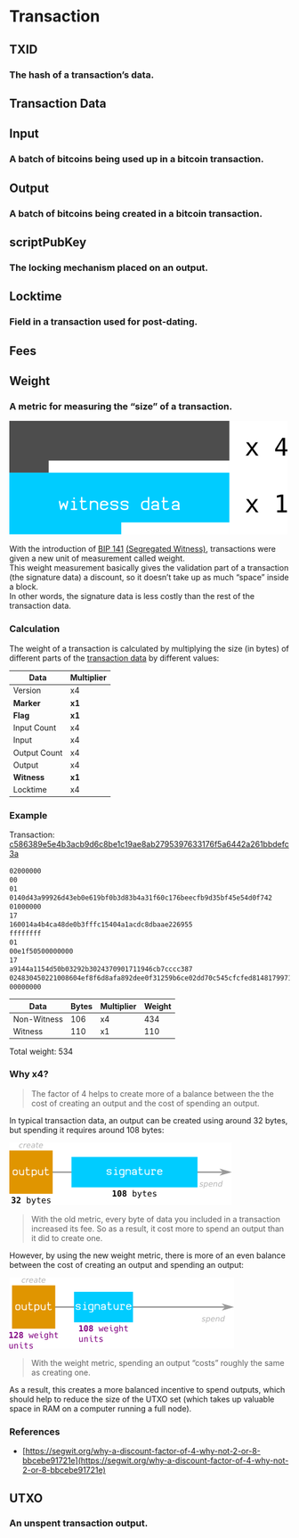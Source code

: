 #   Transaction<br>

##  TXID<br>
### The hash of a transaction’s data.<br>

##  Transaction Data<br>

##  Input<br>
### A batch of bitcoins being used up in a bitcoin transaction.<br>

##  Output<br>
### A batch of bitcoins being created in a bitcoin transaction.<br>

##  scriptPubKey<br>
### The locking mechanism placed on an output.<br>

##  Locktime<br>
### Field in a transaction used for post-dating.<br>

##  Fees<br>

##  Weight<br>
### A metric for measuring the “size” of a transaction.<br>
![4-08-01](../img/4-08-01.png)

With the introduction of [BIP 141](https://github.com/bitcoin/bips/blob/master/bip-0141.mediawiki#transaction-size-calculations) [(Segregated Witness)](../../3_advanced/segwit), transactions were given a new unit of measurement called weight.<br>
This weight measurement basically gives the validation part of a transaction (the signature data) a discount, so it doesn’t take up as much “space” inside a block.<br>
In other words, the signature data is less costly than the rest of the transaction data.

### Calculation<br>
The weight of a transaction is calculated by multiplying the size (in bytes) of different parts of the [transaction data](#transaction-data) by different values:<br>

| Data | Multiplier |
|------|------------|
| Version | x4 |
| **Marker** | **x1** |
| **Flag** | **x1** |
| Input Count | x4 |
| Input | x4 |
| Output Count | x4 |
| Output | x4 |
| **Witness** | **x1** |
| Locktime | x4 |

### Example<br>
Transaction: [c586389e5e4b3acb9d6c8be1c19ae8ab2795397633176f5a6442a261bbdefc3a](https://learnmeabitcoin.com/explorer/transaction/c586389e5e4b3acb9d6c8be1c19ae8ab2795397633176f5a6442a261bbdefc3a)

```Text
02000000
00
01
0140d43a99926d43eb0e619bf0b3d83b4a31f60c176beecfb9d35bf45e54d0f742
01000000
17
160014a4b4ca48de0b3fffc15404a1acdc8dbaae226955
ffffffff
01
00e1f50500000000
17
a9144a1154d50b03292b3024370901711946cb7cccc387
024830450221008604ef8f6d8afa892dee0f31259b6ce02dd70c545cfcfed8148179971876c54a022076d771d6e91bed212783c9b06e0de600fab2d518fad6f15a2b191d7fbd262a3e0121039d25ab79f41f75ceaf882411fd41fa670a4c672c23ffaf0e361a969cde0692e8
00000000
```

| Data | Bytes | Multiplier | Weight |
|------|------|------|------|
| Non-Witness | 106 | x4 | 434 |
| Witness | 110 | x1 | 110 |

Total weight: 534<br>

### Why x4?<br>
> The factor of 4 helps to create more of a balance between the the cost of creating an output and the cost of spending an output.<br>

In typical transaction data, an output can be created using around 32 bytes, but spending it requires around 108 bytes:<br>

![4-08-02](../img/4-08-02.png)

> With the old metric, every byte of data you included in a transaction increased its fee. So as a result, it cost more to spend an output than it did to create one.<br>

However, by using the new weight metric, there is more of an even balance between the cost of creating an output and spending an output:

![4-08-03](../img/4-08-03.png)

> With the weight metric, spending an output “costs” roughly the same as creating one.<br>

As a result, this creates a more balanced incentive to spend outputs, which should help to reduce the size of the UTXO set (which takes up valuable space in RAM on a computer running a full node).<br>
### References<br>
* [https://segwit.org/why-a-discount-factor-of-4-why-not-2-or-8-bbcebe91721e](https://segwit.org/why-a-discount-factor-of-4-why-not-2-or-8-bbcebe91721e)

##  UTXO<br>
### An unspent transaction output.<br>

